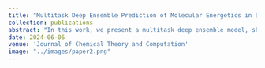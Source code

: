```yaml
---
title: "Multitask Deep Ensemble Prediction of Molecular Energetics in Solution: From Quantum Mechanics to Experimental Properties"
collection: publications
abstract: "In this work, we present a multitask deep ensemble model, sPhysNet-MT-ens5, which can simultaneously and accurately predict electronic energies of molecules in gas, water, and octanol phases, as well as transfer free energies at both calculated and experimental levels. On the calculated data set Frag20-solv-678k, which is developed in this work and contains 678,916 molecular conformations, up to 20 heavy atoms, and their properties calculated at B3LYP/6-31G* level of theory with continuum solvent models, sPhysNet-MT-ens5 predicts density functional theory (DFT)-level electronic energies directly from force field-optimized geometry within chemical accuracy. On the experimental data sets, sPhysNet-MT-ens5 achieves state-of-the-art performances, which predict both experimental hydration free energy with a RMSE of 0.620 kcal/mol on the FreeSolv data set and experimental logP with a RMSE of 0.393 on the PHYSPROP data set. Furthermore, sPhysNet-MT-ens5 also provides a reasonable estimation of model uncertainty which shows correlations with prediction error. Finally, by analyzing the atomic contributions of its predictions, we find that the developed deep learning model is aware of the chemical environment of each atom by assigning reasonable atomic contributions consistent with our chemical knowledge. "
date: 2024-06-06
venue: 'Journal of Chemical Theory and Computation'
image: "../images/paper2.png"
---
```

